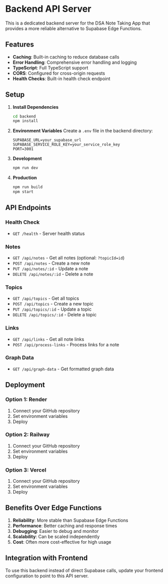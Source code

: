 # Backend API Server

This is a dedicated backend server for the DSA Note Taking App that provides a more reliable alternative to Supabase Edge Functions.

## Features

- **Caching**: Built-in caching to reduce database calls
- **Error Handling**: Comprehensive error handling and logging
- **TypeScript**: Full TypeScript support
- **CORS**: Configured for cross-origin requests
- **Health Checks**: Built-in health check endpoint

## Setup

1. **Install Dependencies**
   ```bash
   cd backend
   npm install
   ```

2. **Environment Variables**
   Create a `.env` file in the backend directory:
   ```env
   SUPABASE_URL=your_supabase_url
   SUPABASE_SERVICE_ROLE_KEY=your_service_role_key
   PORT=3001
   ```

3. **Development**
   ```bash
   npm run dev
   ```

4. **Production**
   ```bash
   npm run build
   npm start
   ```

## API Endpoints

### Health Check
- `GET /health` - Server health status

### Notes
- `GET /api/notes` - Get all notes (optional: `?topicId=id`)
- `POST /api/notes` - Create a new note
- `PUT /api/notes/:id` - Update a note
- `DELETE /api/notes/:id` - Delete a note

### Topics
- `GET /api/topics` - Get all topics
- `POST /api/topics` - Create a new topic
- `PUT /api/topics/:id` - Update a topic
- `DELETE /api/topics/:id` - Delete a topic

### Links
- `GET /api/links` - Get all note links
- `POST /api/process-links` - Process links for a note

### Graph Data
- `GET /api/graph-data` - Get formatted graph data

## Deployment

### Option 1: Render
1. Connect your GitHub repository
2. Set environment variables
3. Deploy

### Option 2: Railway
1. Connect your GitHub repository
2. Set environment variables
3. Deploy

### Option 3: Vercel
1. Connect your GitHub repository
2. Set environment variables
3. Deploy

## Benefits Over Edge Functions

1. **Reliability**: More stable than Supabase Edge Functions
2. **Performance**: Better caching and response times
3. **Debugging**: Easier to debug and monitor
4. **Scalability**: Can be scaled independently
5. **Cost**: Often more cost-effective for high usage

## Integration with Frontend

To use this backend instead of direct Supabase calls, update your frontend configuration to point to this API server. 